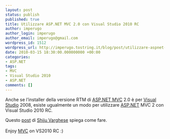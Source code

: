 ```yaml
---
layout: post
status: publish
published: true
title: Utilizzare ASP.NET MVC 2.0 con Visual Studio 2010 RC
author: imperugo
author_login: imperugo
author_email: imperugo@gmail.com
wordpress_id: 1512
wordpress_url: http://imperugo.tostring.it/blog/post/utilizzare-aspnet-mvc-20-con-visual-studio-2010-rc/
date: 2010-03-15 18:30:00.000000000 +00:00
categories:
- ASP.NET
tags:
- MVC
- Visual Studio 2010
- ASP.NET
comments: []
---
```

<p>Anche se l’installer della versione RTM di <a title="ASP.NET" href="http://imperugo.tostring.it/categories/archive/ASP.NET" target="_blank"></a><a title="ASP.NET MVC" href="http://imperugo.tostring.it/Categories/Archive/MVC" target="_blank">ASP.NET MVC</a> 2.0</a> è per <a title="Search Visual Studio" href="http://imperugo.tostring.it/blog/search?q=Visual+Studio&amp;searchButton=Go" target="_blank">Visual Studio</a> 2008, esiste ugualmente un modo per utilizzare <a title="ASP.NET" href="http://imperugo.tostring.it/categories/archive/ASP.NET" target="_blank">ASP.NET</a> MVC 2 con Visual Studio 2010 RC.</p>  <p>Questo <a title="Installing ASP.NET MVC 2 RTM on Visual Studio 2010 RC" href="http://weblogs.asp.net/shijuvarghese/archive/2010/03/12/installing-asp-net-mvc-2-rtm-on-visual-studio-2010-rc.aspx" rel="nofollow" target="_blank">post</a> di <a title="Shiju Varghese&#39;s Blog" href="http://weblogs.asp.net/shijuvarghese/default.aspx" rel="nofollow" target="_blank">Shiju Varghese</a> spiega come fare.     <br />    <br />Enjoy <a title="Category: MVC" href="http://tostring.it/Categories/Archive/MVC" target="_blank">MVC</a> on VS2010 RC :)</p>
